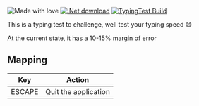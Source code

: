 ![Made with love](https://img.shields.io/static/v1?label=Made%20with&message=%E2%99%A5&color=red)
[![.Net download](https://img.shields.io/badge/dynamic/xml?color=%23512bd4&label=target&query=%2F%2FTargetFramework%5B1%5D&url=https%3A%2F%2Fraw.githubusercontent.com%2FStanlsSlav%2FTypingTest%2Fmaster%2FTypingTest.csproj&logo=.net)](https://dotnet.microsoft.com/download)
[![TypingTest Build](https://github.com/StanlsSlav/TypingTest/actions/workflows/main.yml/badge.svg)](https://github.com/StanlsSlav/TypingTest/actions/workflows/main.yml)

This is a typing test to <s>challenge</s>, well test your typing speed 😅

At the current state, it has a 10-15% margin of error

## Mapping
| Key | Action |
| :--: | :--: |
| ESCAPE | Quit the application |
